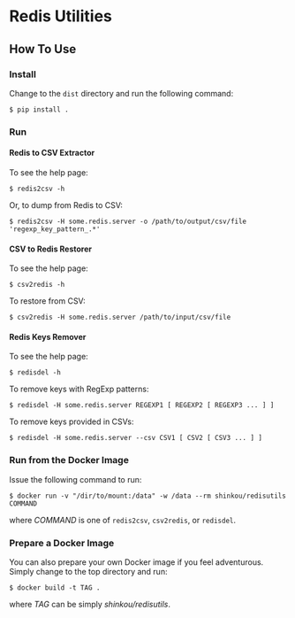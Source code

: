 # Redis Utilities

## How To Use

### Install

Change to the `dist` directory and run the following command:

```
$ pip install .
```

### Run

#### Redis to CSV Extractor

To see the help page:

```
$ redis2csv -h
```

Or, to dump from Redis to CSV:

```
$ redis2csv -H some.redis.server -o /path/to/output/csv/file 'regexp_key_pattern_.*'
```

#### CSV to Redis Restorer

To see the help page:

```
$ csv2redis -h
```

To restore from CSV:

```
$ csv2redis -H some.redis.server /path/to/input/csv/file
```

#### Redis Keys Remover

To see the help page:

```
$ redisdel -h
```

To remove keys with RegExp patterns:

```
$ redisdel -H some.redis.server REGEXP1 [ REGEXP2 [ REGEXP3 ... ] ]
```

To remove keys provided in CSVs:

```
$ redisdel -H some.redis.server --csv CSV1 [ CSV2 [ CSV3 ... ] ]
```

### Run from the Docker Image

Issue the following command to run:

```
$ docker run -v "/dir/to/mount:/data" -w /data --rm shinkou/redisutils COMMAND
```
where _COMMAND_ is one of `redis2csv`, `csv2redis`, or `redisdel`.

### Prepare a Docker Image

You can also prepare your own Docker image if you feel adventurous. Simply
change to the top directory and run:

```
$ docker build -t TAG .
```
where _TAG_ can be simply *shinkou/redisutils*.
